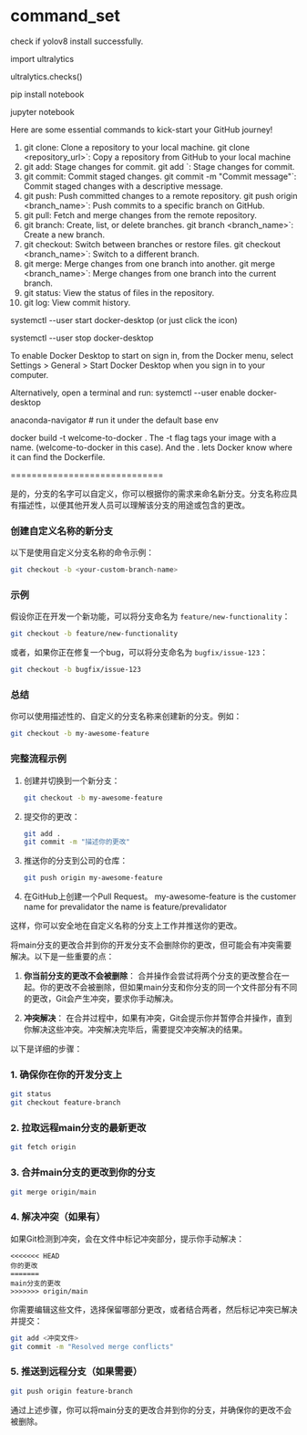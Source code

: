 # command_set


check if yolov8 install successfully. 

import ultralytics

ultralytics.checks()


pip install notebook

jupyter notebook


Here are some essential commands to kick-start your GitHub journey!
1. git clone: Clone a repository to your local machine.
git clone <repository_url>`: Copy a repository from GitHub to your local machine
2. git add: Stage changes for commit.
git add <file>`: Stage changes for commit.
3. git commit: Commit staged changes.
git commit -m "Commit message"`: Commit staged changes with a descriptive message.
4. git push: Push committed changes to a remote repository.
git push origin <branch_name>`: Push commits to a specific branch on GitHub.
5. git pull: Fetch and merge changes from the remote repository.
6. git branch: Create, list, or delete branches.
git branch <branch_name>`: Create a new branch.
7. git checkout: Switch between branches or restore files.
git checkout <branch_name>`: Switch to a different branch.
8. git merge: Merge changes from one branch into another.
git merge <branch_name>`: Merge changes from one branch into the current branch.
9. git status: View the status of files in the repository.
10. git log: View commit history.



systemctl --user start docker-desktop (or just click the icon)

systemctl --user stop docker-desktop

To enable Docker Desktop to start on sign in, from the Docker menu, select Settings > General > Start Docker Desktop when you sign in to your computer.

Alternatively, open a terminal and run:
 systemctl --user enable docker-desktop


anaconda-navigator # run it under the default base env



docker build -t welcome-to-docker .
The -t flag tags your image with a name. (welcome-to-docker in this case). And the . lets Docker know where it can find the Dockerfile.


=============================

是的，分支的名字可以自定义，你可以根据你的需求来命名新分支。分支名称应具有描述性，以便其他开发人员可以理解该分支的用途或包含的更改。

### 创建自定义名称的新分支

以下是使用自定义分支名称的命令示例：

```bash
git checkout -b <your-custom-branch-name>
```

### 示例

假设你正在开发一个新功能，可以将分支命名为 `feature/new-functionality`：

```bash
git checkout -b feature/new-functionality
```

或者，如果你正在修复一个bug，可以将分支命名为 `bugfix/issue-123`：

```bash
git checkout -b bugfix/issue-123
```

### 总结

你可以使用描述性的、自定义的分支名称来创建新的分支。例如：

```bash
git checkout -b my-awesome-feature
```

### 完整流程示例

1. 创建并切换到一个新分支：

   ```bash
   git checkout -b my-awesome-feature
   ```

2. 提交你的更改：

   ```bash
   git add .
   git commit -m "描述你的更改"
   ```

3. 推送你的分支到公司的仓库：

   ```bash
   git push origin my-awesome-feature
   ```

4. 在GitHub上创建一个Pull Request。 my-awesome-feature is the customer name for prevalidator the name is feature/prevalidator

这样，你可以安全地在自定义名称的分支上工作并推送你的更改。


将main分支的更改合并到你的开发分支不会删除你的更改，但可能会有冲突需要解决。以下是一些重要的点：

1. **你当前分支的更改不会被删除**：
   合并操作会尝试将两个分支的更改整合在一起。你的更改不会被删除，但如果main分支和你分支的同一个文件部分有不同的更改，Git会产生冲突，要求你手动解决。

2. **冲突解决**：
   在合并过程中，如果有冲突，Git会提示你并暂停合并操作，直到你解决这些冲突。冲突解决完毕后，需要提交冲突解决的结果。

以下是详细的步骤：

### 1. 确保你在你的开发分支上
   ```bash
   git status
   git checkout feature-branch
   ```

### 2. 拉取远程main分支的最新更改
   ```bash
   git fetch origin
   ```

### 3. 合并main分支的更改到你的分支
   ```bash
   git merge origin/main
   ```

### 4. 解决冲突（如果有）
   如果Git检测到冲突，会在文件中标记冲突部分，提示你手动解决：

   ```text
   <<<<<<< HEAD
   你的更改
   =======
   main分支的更改
   >>>>>>> origin/main
   ```

   你需要编辑这些文件，选择保留哪部分更改，或者结合两者，然后标记冲突已解决并提交：

   ```bash
   git add <冲突文件>
   git commit -m "Resolved merge conflicts"
   ```

### 5. 推送到远程分支（如果需要）
   ```bash
   git push origin feature-branch
   ```

通过上述步骤，你可以将main分支的更改合并到你的分支，并确保你的更改不会被删除。

